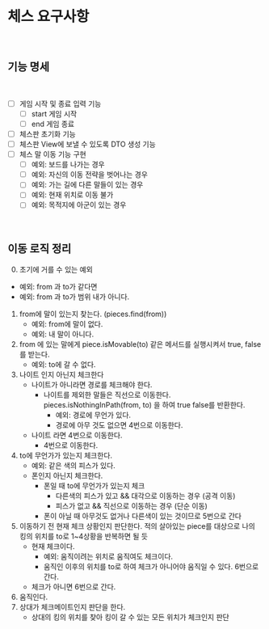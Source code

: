 # 체스 요구사항

<br>

## 기능 명세

<br>

- [ ] 게임 시작 및 종료 입력 기능
    - [ ] start 게임 시작
    - [ ] end 게임 종료
- [ ] 체스판 초기화 기능
- [ ] 체스판 View에 보낼 수 있도록 DTO 생성 기능
- [ ] 체스 말 이동 기능 구현
    - [ ] 예외: 보드를 나가는 경우
    - [ ] 예외: 자신의 이동 전략을 벗어나는 경우
    - [ ] 예외: 가는 길에 다른 말들이 있는 경우
    - [ ] 예외: 현재 위치로 이동 불가
    - [ ] 예외: 목적지에 아군이 있는 경우

<br>

## 이동 로직 정리
0. 초기에 거를 수 있는 예외
- 예외: from 과 to가 같다면
- 예외: from 과 to가 범위 내가 아니다.
1. from에 말이 있는지 찾는다. (pieces.find(from))
    - 예외: from에 말이 없다.
    - 예외: 내 말이 아니다.
2. from 에 있는 말에게 piece.isMovable(to) 같은 메서드를 실행시켜서 true, false 를 받는다.
    - 예외: to에 갈 수 없다.
3. 나이트 인지 아닌지 체크한다
    - 나이트가 아니라면 경로를 체크해야 한다.
        - 나이트를 제외한 말들은 직선으로 이동한다. pieces.isNothingInPath(from, to) 을 하여 true false를 반환한다.
            - 예외: 경로에 무언가 있다.
            - 경로에 아무 것도 없으면 4번으로 이동한다.
    - 나이트 라면 4번으로 이동한다.
        - 4번으로 이동한다.
4. to에 무언가가 있는지 체크한다.
    - 예외: 같은 색의 피스가 있다.
    - 폰인지 아닌지 체크한다.
        - 폰일 때 to에 무언가가 있는지 체크
            - 다른색의 피스가 있고 && 대각으로 이동하는 경우 (공격 이동)
            - 피스가 없고 && 직선으로 이동하는 경우 (단순 이동)
        - 폰이 아닐 때 아무것도 없거나 다른색이 있는 것이므로 5번으로 간다
5. 이동하기 전 현재 체크 상황인지 판단한다. 적의 살아있는 piece를 대상으로 나의 킹의 위치를 to로 1~4상황을 반복하면 될 듯
    - 현재 체크이다.
        - 예외: 움직이려는 위치로 움직여도 체크이다.
        - 움직인 이후의 위치를 to로 하여 체크가 아니어야 움직일 수 있다. 6번으로 간다.
    - 체크가 아니면 6번으로 간다.
6. 움직인다.
7. 상대가 체크메이트인지 판단을 한다.
    - 상대의 킹의 위치를 찾아 킹이 갈 수 있는 모든 위치가 체크인지 판단
